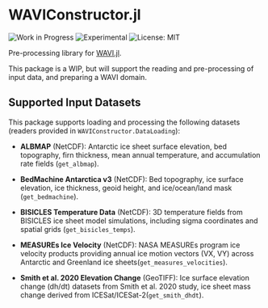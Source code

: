 # WAVIConstructor.jl
![Work in Progress](https://img.shields.io/badge/status-work--in--progress-orange)
![Experimental](https://img.shields.io/badge/status-experimental-blueviolet)
![License: MIT](https://img.shields.io/badge/license-MIT-green)


Pre-processing library for [WAVI.jl](https://github.com/WAVI-ice-sheet-model/WAVI.jl).

This package is a WIP, but will support the reading and pre-processing of input data, and preparing a WAVI domain.

## Supported Input Datasets

This package supports loading and processing the following datasets (readers provided in `WAVIConstructor.DataLoading`):

- **ALBMAP** (NetCDF): Antarctic ice sheet surface elevation, bed topography, firn thickness, mean annual temperature, and accumulation rate fields (`get_albmap`).

- **BedMachine Antarctica v3** (NetCDF): Bed topography, ice surface elevation, ice thickness, geoid height, and ice/ocean/land mask (`get_bedmachine`).

- **BISICLES Temperature Data** (NetCDF): 3D temperature fields from BISICLES ice sheet model simulations, including sigma coordinates and spatial grids (`get_bisicles_temps`).

- **MEASUREs Ice Velocity** (NetCDF): NASA MEASUREs program ice velocity products providing annual ice motion vectors (VX, VY) across Antarctic and Greenland ice sheets(`get_measures_velocities`).

- **Smith et al. 2020 Elevation Change** (GeoTIFF): Ice surface elevation change (dh/dt) datasets from Smith et al. 2020 study, ice sheet mass change derived from ICESat/ICESat-2(`get_smith_dhdt`).
